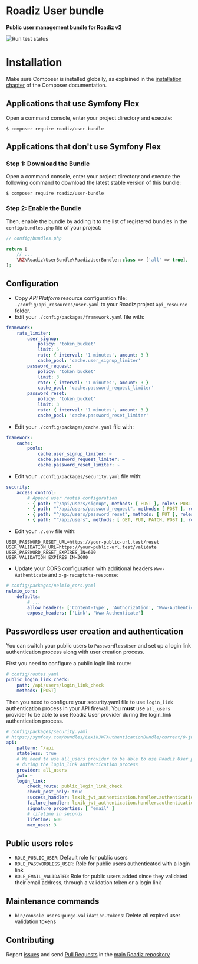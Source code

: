 # Roadiz User bundle
**Public user management bundle for Roadiz v2**

![Run test status](https://github.com/roadiz/user-bundle/actions/workflows/run-test.yml/badge.svg?branch=develop)

Installation
============

Make sure Composer is installed globally, as explained in the
[installation chapter](https://getcomposer.org/doc/00-intro.md)
of the Composer documentation.

Applications that use Symfony Flex
----------------------------------

Open a command console, enter your project directory and execute:

```console
$ composer require roadiz/user-bundle
```

Applications that don't use Symfony Flex
----------------------------------------

### Step 1: Download the Bundle

Open a command console, enter your project directory and execute the
following command to download the latest stable version of this bundle:

```console
$ composer require roadiz/user-bundle
```

### Step 2: Enable the Bundle

Then, enable the bundle by adding it to the list of registered bundles
in the `config/bundles.php` file of your project:

```php
// config/bundles.php

return [
    // ...
    \RZ\Roadiz\UserBundle\RoadizUserBundle::class => ['all' => true],
];
```

## Configuration

- Copy *API Platform* resource configuration file: `./config/api_resources/user.yaml` to your Roadiz project `api_resource` folder.
- Edit your `./config/packages/framework.yaml` file with:
```yaml
framework:
    rate_limiter:
        user_signup:
            policy: 'token_bucket'
            limit: 5
            rate: { interval: '1 minutes', amount: 3 }
            cache_pool: 'cache.user_signup_limiter'
        password_request:
            policy: 'token_bucket'
            limit: 3
            rate: { interval: '1 minutes', amount: 3 }
            cache_pool: 'cache.password_request_limiter'
        password_reset:
            policy: 'token_bucket'
            limit: 3
            rate: { interval: '1 minutes', amount: 3 }
            cache_pool: 'cache.password_reset_limiter'
```
- Edit your `./config/packages/cache.yaml` file with:
```yaml
framework:
    cache:
        pools:
            cache.user_signup_limiter: ~
            cache.password_request_limiter: ~
            cache.password_reset_limiter: ~
```
- Edit your `./config/packages/security.yaml` file with:
```yaml
security:
    access_control:
        # Append user routes configuration
        - { path: "^/api/users/signup", methods: [ POST ], roles: PUBLIC_ACCESS }
        - { path: "^/api/users/password_request", methods: [ POST ], roles: PUBLIC_ACCESS }
        - { path: "^/api/users/password_reset", methods: [ PUT ], roles: PUBLIC_ACCESS }
        - { path: "^/api/users", methods: [ GET, PUT, PATCH, POST ], roles: ROLE_USER }
```
- Edit your `./.env` file with:
```dotenv
USER_PASSWORD_RESET_URL=https://your-public-url.test/reset
USER_VALIDATION_URL=https://your-public-url.test/validate
USER_PASSWORD_RESET_EXPIRES_IN=600
USER_VALIDATION_EXPIRES_IN=3600
```
- Update your CORS configuration with additional headers `Www-Authenticate` and `x-g-recaptcha-response`:
```yaml
# config/packages/nelmio_cors.yaml
nelmio_cors:
    defaults:
        # ...
        allow_headers: ['Content-Type', 'Authorization', 'Www-Authenticate', 'x-g-recaptcha-response']
        expose_headers: ['Link', 'Www-Authenticate']
```

## Passwordless user creation and authentication

You can switch your public users to `PasswordlessUser` and set up a login link authentication process along with
user creation process.

First you need to configure a public login link route:

```yaml
# config/routes.yaml
public_login_link_check:
    path: /api/users/login_link_check
    methods: [POST]
```

Then you need to configure your security.yaml file to use `login_link` authentication process in your API firewall.
You **must** use `all_users` provider to be able to use Roadiz User provider during the login_link authentication process.

```yaml
# config/packages/security.yaml
# https://symfony.com/bundles/LexikJWTAuthenticationBundle/current/8-jwt-user-provider.html#symfony-5-3-and-higher
api:
    pattern: ^/api
    stateless: true
    # We need to use all_users provider to be able to use Roadiz User provider 
    # during the login_link authentication process
    provider: all_users
    jwt: ~
    login_link:
        check_route: public_login_link_check
        check_post_only: true
        success_handler: lexik_jwt_authentication.handler.authentication_success
        failure_handler: lexik_jwt_authentication.handler.authentication_failure
        signature_properties: [ 'email' ]
        # lifetime in seconds
        lifetime: 600
        max_uses: 3
```

## Public users roles

- `ROLE_PUBLIC_USER`: Default role for public users
- `ROLE_PASSWORDLESS_USER`: Role for public users authenticated with a login link
- `ROLE_EMAIL_VALIDATED`: Role for public users added since they validated their email address, through a validation token or a login link


## Maintenance commands

- `bin/console users:purge-validation-tokens`: Delete all expired user validation tokens

## Contributing

Report [issues](https://github.com/roadiz/core-bundle-dev-app/issues) and send [Pull Requests](https://github.com/roadiz/core-bundle-dev-app/pulls) in the [main Roadiz repository](https://github.com/roadiz/core-bundle-dev-app)
